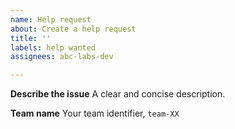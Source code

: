 ```yaml
---
name: Help request
about: Create a help request
title: ''
labels: help wanted
assignees: abc-labs-dev

---
```


**Describe the issue**
A clear and concise description.

**Team name**
Your team identifier, `team-XX`
